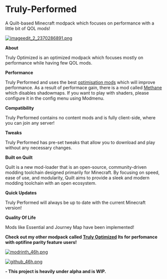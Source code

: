 # Truly-Performed
A Quilt-based Minecraft modpack which focuses on performance with a little bit of QOL mods!

[![imageedit_2_2370286891.png](https://cdn.jsdelivr.net/gh/Owl81001/Truly-Optimized-Quilt-@main/imageedit_2_2370286891.png)](https://quiltmc.org/en/)

**About**

Truly Optimized is an optimized modpack which focuses mostly on performance while having few QOL mods.

**Performance**

Truly Performed and uses the best [optimisation mods](https://github.com/TheUsefulLists/UsefulMods) which will improve performance. As a result of performace gain, there is a mod called [Methane](https://modrinth.com/mod/methane) which disables shadowmaps. If you want to play with shaders, please configure it in the config menu using Modmenu.

**Compatibility**

Truly Performed contains no content mods and is fully client-side, where you can join any server!

**Tweaks**

Truly Performed has pre-set tweaks that allow you to download and play without any necessary changes.

**Built on Quilt**

Quilt is a new mod-loader that is an open-source, community-driven modding toolchain designed primarily for Minecraft. By focusing on speed, ease of use, and modularity, Quilt aims to provide a sleek and modern modding toolchain with an open ecosystem.

**Quick Updates**

Truly Performed will always be up to date with the current Minecraft version!

**Quality Of Life**

Mods like Essential and Journey Map have been implemented!

**Check out my other modpack called [Truly Optimized](https://modrinth.com/modpack/trulyoptimized/) Its for perfomance with optifine parity feature users!**

[![modrinth_46h.png](https://cdn.jsdelivr.net/npm/@intergrav/devins-badges@3.1.0/assets/compact/available/modrinth_46h.png)](https://modrinth.com/modpack/trulyperformed/)


[![github_46h.png](https://cdn.jsdelivr.net/npm/@intergrav/devins-badges@3.1.0/assets/compact/available/github_46h.png)](https://github.com/Owl81001/Truly-Performed)

**- This project is heavily under alpha and is WIP.**
